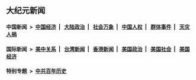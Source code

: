 ## 大纪元新闻

#### 中国新闻 &nbsp;>&nbsp; [中国经济](indexes/ncid283/README.md?09142045) &nbsp;| &nbsp; [大陆政治](indexes/ncid277/README.md?09142045) &nbsp;| &nbsp; [社会万象](indexes/ncid282/README.md?09142045) &nbsp;| &nbsp; [中国人权](indexes/ncid278/README.md?09142045) &nbsp;| &nbsp; [群体事件](indexes/ncid279/README.md?09142045) &nbsp;| &nbsp; [天灾人祸](indexes/ncid280/README.md?09142045)

#### 国际新闻 &nbsp;>&nbsp; [美中关系](indexes/nf1412576/README.md?09142045) &nbsp;| &nbsp; [台湾新闻](indexes/ncid1349361/README.md?09142045) &nbsp;| &nbsp; [香港新闻](indexes/ncid1349362/README.md?09142045) &nbsp;| &nbsp; [美国政治](indexes/ncid1078159/README.md?09142045) &nbsp;| &nbsp; [美国社会](indexes/ncid1078160/README.md?09142045) &nbsp;| &nbsp; [美国经济](indexes/ncid1078158/README.md?09142045)

#### 特别专题 &nbsp;>&nbsp; [中共百年历史](https://github.com/epoch-news/epoch-special/blob/master/README.md?09142045)  
